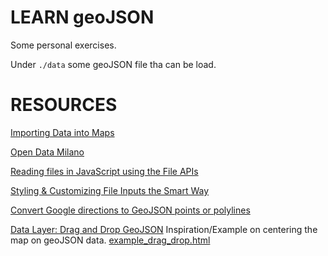 # LEARN geoJSON #

Some personal exercises.

Under `./data` some geoJSON file tha can be load.

# RESOURCES #

[Importing Data into Maps](https://developers.google.com/maps/documentation/javascript/importing_data)

[Open Data Milano](https://github.com/abahgat/opendata-milano)

[Reading files in JavaScript using the File APIs](https://www.html5rocks.com/en/tutorials/file/dndfiles/)

[Styling & Customizing File Inputs the Smart Way](https://tympanus.net/codrops/2015/09/15/styling-customizing-file-inputs-smart-way/)

[Convert Google directions to GeoJSON points or polylines](http://zevross.com/blog/2014/09/23/convert-google-directions-to-geojson-points-or-polylines/)

[Data Layer: Drag and Drop GeoJSON](https://developers.google.com/maps/documentation/javascript/examples/layer-data-dragndrop) Inspiration/Example on centering the map on geoJSON data.
[example_drag_drop.html](./public/example_drag_drop.html)

